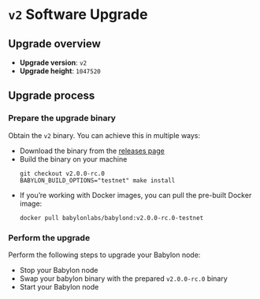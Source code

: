 # `v2` Software Upgrade

## Upgrade overview

- **Upgrade version**: `v2`
- **Upgrade height**: `1047520`

## Upgrade process

### Prepare the upgrade binary

Obtain the `v2` binary. You can achieve this in multiple ways:
  - Download the binary from the [releases
    page](https://github.com/babylonlabs-io/babylon/releases/tag/v2.0.0-rc.0)
  - Build the binary on your machine
    ```shell
    git checkout v2.0.0-rc.0
    BABYLON_BUILD_OPTIONS="testnet" make install
    ```
  - If you’re working with Docker images, you can pull the pre-built Docker image:
    ```shell
    docker pull babylonlabs/babylond:v2.0.0-rc.0-testnet
    ```

### Perform the upgrade

Perform the following steps to upgrade your Babylon node:
* Stop your Babylon node
* Swap your babylon binary with the prepared `v2.0.0-rc.0` binary
* Start your Babylon node

